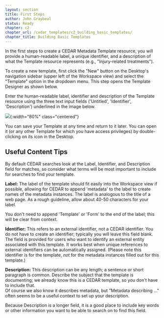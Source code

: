 ```yaml
---
layout: section
title: First Steps
author: John Graybeal
status: Ready
chapter: c2
chapter_url: /cedar_templates/c2_building_basic_templates/
chapter_title: Building Basic Templates
---
```


In the first steps to create a CEDAR Metadata Template resource, 
you will provide a human-readable label, a unique identifier, 
and a description of what the Template resource represents (e.g., "Injury-related treatments"). 

To create a new template, first click the "New" button on the Desktop's navigation sidebar
(upper left of the Workspace view) and
select the "Template" option in the dropdown menu. 
This step opens the Template Designer as shown below. 

Enter the human-readable label, identifier and description of the Template resource 
using the three text input fields ('Untitled', 'Identifier', 'Description') 
underlined in the image below. 

![](https://github.com/metadatacenter/cedar-manual/raw/master/docs/assets/imgs/creating-new-template-20191216.png){:width="80%" class="centered"}

You can save your Template at any time and return to it later. You can open it 
(or any other Template for which you have access privileges) 
by double-clicking on its icon in the Desktop.

## **Useful Content Tips**

By default CEDAR searches look at the Label, Identifier, and Description field for matches,
so consider what terms will be most important to include for searches to find your template. 

**Label:** The label of the template should fit easily into the Workspace view if possible, 
allowing for CEDAR to append 'metadata' to the label to create names of the metadata instances. 
The label is analogous to the title of a web page. 
As a rough guideline, allow about 40-50 characters for your label.

You don't need to append 'Template' or 'Form' to the end of the label; 
this will be clear from context.

**Identifier:** This refers to an external identifier, not a CEDAR identifier.
You do not have to create an identifier; 
typically you will leave this field blank. 
The field is provided for users
who want to identify an external entity associated with this template. 
It works best when unique references to external identifiers can be automatically assigned.
(Please note this identifier is for the template, 
*not* for the metadata instances filled out for this template.)

**Description:** This description can be any length; 
a sentence or short paragraph is common. 
Describe the subject that the template is documenting; 
we already know this is a CEDAR template, 
so you don't have to include that.  
Of course we also know it describes metadata, 
but "Metadata describing …" often seems to be a useful context to set up your description.

Because Description is a longer field, it is a good place to include key words or other
information you want to be able to search on to find this field. 










